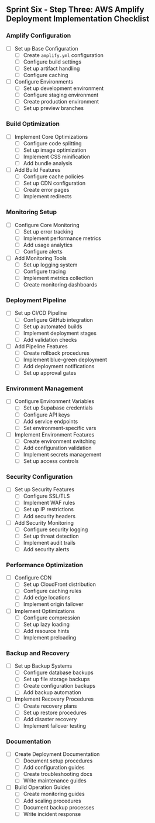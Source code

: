 ## Sprint Six - Step Three: AWS Amplify Deployment Implementation Checklist

### Amplify Configuration
- [ ] Set up Base Configuration
  - [ ] Create `amplify.yml` configuration
  - [ ] Configure build settings
  - [ ] Set up artifact handling
  - [ ] Configure caching

- [ ] Configure Environments
  - [ ] Set up development environment
  - [ ] Configure staging environment
  - [ ] Create production environment
  - [ ] Set up preview branches

### Build Optimization
- [ ] Implement Core Optimizations
  - [ ] Configure code splitting
  - [ ] Set up image optimization
  - [ ] Implement CSS minification
  - [ ] Add bundle analysis

- [ ] Add Build Features
  - [ ] Configure cache policies
  - [ ] Set up CDN configuration
  - [ ] Create error pages
  - [ ] Implement redirects

### Monitoring Setup
- [ ] Configure Core Monitoring
  - [ ] Set up error tracking
  - [ ] Implement performance metrics
  - [ ] Add usage analytics
  - [ ] Configure alerts

- [ ] Add Monitoring Tools
  - [ ] Set up logging system
  - [ ] Configure tracing
  - [ ] Implement metrics collection
  - [ ] Create monitoring dashboards

### Deployment Pipeline
- [ ] Set up CI/CD Pipeline
  - [ ] Configure GitHub integration
  - [ ] Set up automated builds
  - [ ] Implement deployment stages
  - [ ] Add validation checks

- [ ] Add Pipeline Features
  - [ ] Create rollback procedures
  - [ ] Implement blue-green deployment
  - [ ] Add deployment notifications
  - [ ] Set up approval gates

### Environment Management
- [ ] Configure Environment Variables
  - [ ] Set up Supabase credentials
  - [ ] Configure API keys
  - [ ] Add service endpoints
  - [ ] Set environment-specific vars

- [ ] Implement Environment Features
  - [ ] Create environment switching
  - [ ] Add configuration validation
  - [ ] Implement secrets management
  - [ ] Set up access controls

### Security Configuration
- [ ] Set up Security Features
  - [ ] Configure SSL/TLS
  - [ ] Implement WAF rules
  - [ ] Set up IP restrictions
  - [ ] Add security headers

- [ ] Add Security Monitoring
  - [ ] Configure security logging
  - [ ] Set up threat detection
  - [ ] Implement audit trails
  - [ ] Add security alerts

### Performance Optimization
- [ ] Configure CDN
  - [ ] Set up CloudFront distribution
  - [ ] Configure caching rules
  - [ ] Add edge locations
  - [ ] Implement origin failover

- [ ] Implement Optimizations
  - [ ] Configure compression
  - [ ] Set up lazy loading
  - [ ] Add resource hints
  - [ ] Implement preloading

### Backup and Recovery
- [ ] Set up Backup Systems
  - [ ] Configure database backups
  - [ ] Set up file storage backups
  - [ ] Create configuration backups
  - [ ] Add backup automation

- [ ] Implement Recovery Procedures
  - [ ] Create recovery plans
  - [ ] Set up restore procedures
  - [ ] Add disaster recovery
  - [ ] Implement failover testing

### Documentation
- [ ] Create Deployment Documentation
  - [ ] Document setup procedures
  - [ ] Add configuration guides
  - [ ] Create troubleshooting docs
  - [ ] Write maintenance guides

- [ ] Build Operation Guides
  - [ ] Create monitoring guides
  - [ ] Add scaling procedures
  - [ ] Document backup processes
  - [ ] Write incident response 